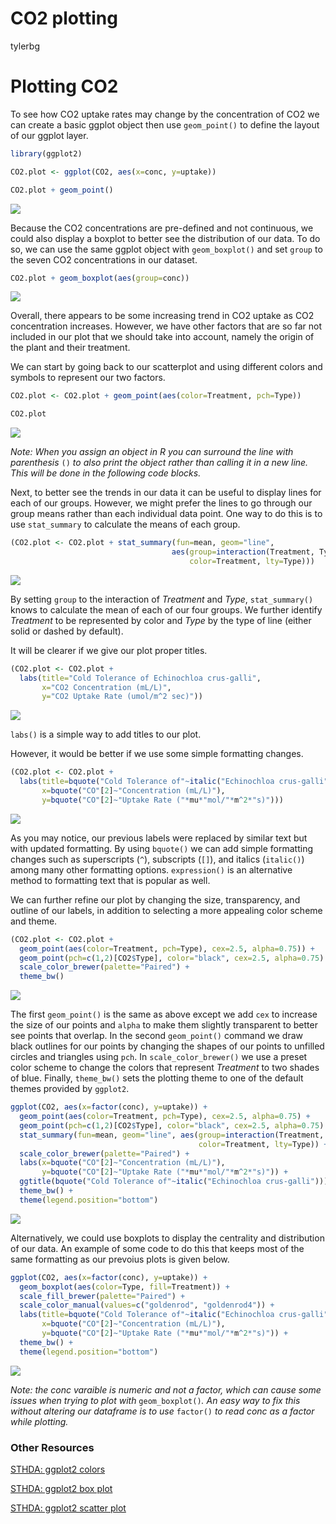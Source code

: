 CO2 plotting
================
tylerbg

# Plotting CO2

To see how CO2 uptake rates may change by the concentration of CO2 we can create a basic ggplot object then use `geom_point()` to define the layout of our ggplot layer.

``` r
library(ggplot2)

CO2.plot <- ggplot(CO2, aes(x=conc, y=uptake))

CO2.plot + geom_point()
```

<img src="./docs/imgs/geom_point-1.png" style="display: block; margin: auto auto auto 0;" />

<!-- ![image1](./docs/CO2_Plot_files/figure-markdown_github/geom_point-1.png) -->
Because the CO2 concentrations are pre-defined and not continuous, we could also display a boxplot to better see the distribution of our data. To do so, we can use the same ggplot object with `geom_boxplot()` and set `group` to the seven CO2 concentrations in our dataset.

``` r
CO2.plot + geom_boxplot(aes(group=conc))
```

<img src="./docs/imgs/geom_boxplot-1.png" style="display: block; margin: auto auto auto 0;" />

Overall, there appears to be some increasing trend in CO2 uptake as CO2 concentration increases. However, we have other factors that are so far not included in our plot that we should take into account, namely the origin of the plant and their treatment.

We can start by going back to our scatterplot and using different colors and symbols to represent our two factors.

``` r
CO2.plot <- CO2.plot + geom_point(aes(color=Treatment, pch=Type))

CO2.plot
```

<img src="./docs/imgs/geom_point_colors-1.png" style="display: block; margin: auto auto auto 0;" />

*Note: When you assign an object in R you can surround the line with parenthesis* `()` *to also print the object rather than calling it in a new line. This will be done in the following code blocks.*

Next, to better see the trends in our data it can be useful to display lines for each of our groups. However, we might prefer the lines to go through our group means rather than each individual data point. One way to do this is to use `stat_summary` to calculate the means of each group.

``` r
(CO2.plot <- CO2.plot + stat_summary(fun=mean, geom="line",
                                    aes(group=interaction(Treatment, Type),
                                        color=Treatment, lty=Type)))
```

<img src="./docs/imgs/geom_point_lines-1.png" style="display: block; margin: auto auto auto 0;" />

By setting `group` to the interaction of *Treatment* and *Type*, `stat_summary()` knows to calculate the mean of each of our four groups. We further identify *Treatment* to be represented by color and *Type* by the type of line (either solid or dashed by default).

It will be clearer if we give our plot proper titles.

``` r
(CO2.plot <- CO2.plot +
  labs(title="Cold Tolerance of Echinochloa crus-galli",
       x="CO2 Concentration (mL/L)",
       y="CO2 Uptake Rate (umol/m^2 sec)"))
```

<img src="./docs/imgs/geom_point_labs-1.png" style="display: block; margin: auto auto auto 0;" />

`labs()` is a simple way to add titles to our plot.

However, it would be better if we use some simple formatting changes.

``` r
(CO2.plot <- CO2.plot +
  labs(title=bquote("Cold Tolerance of"~italic("Echinochloa crus-galli")),
       x=bquote("CO"[2]~"Concentration (mL/L)"),
       y=bquote("CO"[2]~"Uptake Rate ("*mu*"mol/"*m^2*"s)")))
```

<img src="./docs/imgs/geom_point_labs2-1.png" style="display: block; margin: auto auto auto 0;" />

As you may notice, our previous labels were replaced by similar text but with updated formatting. By using `bquote()` we can add simple formatting changes such as superscripts (`^`), subscripts (`[]`), and italics (`italic()`) among many other formatting options. `expression()` is an alternative method to formatting text that is popular as well.

We can further refine our plot by changing the size, transparency, and outline of our labels, in addition to selecting a more appealing color scheme and theme.

``` r
(CO2.plot <- CO2.plot +
  geom_point(aes(color=Treatment, pch=Type), cex=2.5, alpha=0.75)) +
  geom_point(pch=c(1,2)[CO2$Type], color="black", cex=2.5, alpha=0.75) +
  scale_color_brewer(palette="Paired") +
  theme_bw()
```

<img src="./docs/imgs/geom_point_scheme-1.png" style="display: block; margin: auto auto auto 0;" />

The first `geom_point()` is the same as above except we add `cex` to increase the size of our points and `alpha` to make them slightly transparent to better see points that overlap. In the second `geom_point()` command we draw black outlines for our points by changing the shapes of our points to unfilled circles and triangles using `pch`. In `scale_color_brewer()` we use a preset color scheme to change the colors that represent *Treatment* to two shades of blue. Finally, `theme_bw()` sets the plotting theme to one of the default themes provided by `ggplot2`.

``` r
ggplot(CO2, aes(x=factor(conc), y=uptake)) +
  geom_point(aes(color=Treatment, pch=Type), cex=2.5, alpha=0.75) +
  geom_point(pch=c(1,2)[CO2$Type], color="black", cex=2.5, alpha=0.75) +
  stat_summary(fun=mean, geom="line", aes(group=interaction(Treatment, Type),
                                          color=Treatment, lty=Type)) +
  scale_color_brewer(palette="Paired") +
  labs(x=bquote("CO"[2]~"Concentration (mL/L)"),
       y=bquote("CO"[2]~"Uptake Rate ("*mu*"mol/"*m^2*"s)")) +
  ggtitle(bquote("Cold Tolerance of"~italic("Echinochloa crus-galli"))) +
  theme_bw() +
  theme(legend.position="bottom")
```

<img src="./docs/imgs/geom_point_full-1.png" style="display: block; margin: auto auto auto 0;" />

Alternatively, we could use boxplots to display the centrality and distribution of our data. An example of some code to do this that keeps most of the same formatting as our prevoius plots is given below.

``` r
ggplot(CO2, aes(x=factor(conc), y=uptake)) +
  geom_boxplot(aes(color=Type, fill=Treatment)) +
  scale_fill_brewer(palette="Paired") +
  scale_color_manual(values=c("goldenrod", "goldenrod4")) +
  labs(title=bquote("Cold Tolerance of"~italic("Echinochloa crus-galli")),
       x=bquote("CO"[2]~"Concentration (mL/L)"),
       y=bquote("CO"[2]~"Uptake Rate ("*mu*"mol/"*m^2*"s)")) +
  theme_bw() +
  theme(legend.position="bottom")
```

<img src="./docs/imgs/geom_boxplot_full-1.png" style="display: block; margin: auto auto auto 0;" />

*Note: the conc varaible is numeric and not a factor, which can cause some issues when trying to plot with* `geom_boxplot()`*. An easy way to fix this without altering our dataframe is to use* `factor()` *to read conc as a factor while plotting.*

### Other Resources

[STHDA: ggplot2 colors](http://www.sthda.com/english/wiki/ggplot2-colors-how-to-change-colors-automatically-and-manually)

[STHDA: ggplot2 box plot](http://www.sthda.com/english/wiki/ggplot2-box-plot-quick-start-guide-r-software-and-data-visualization)

[STHDA: ggplot2 scatter plot](http://www.sthda.com/english/wiki/ggplot2-scatter-plots-quick-start-guide-r-software-and-data-visualization)
